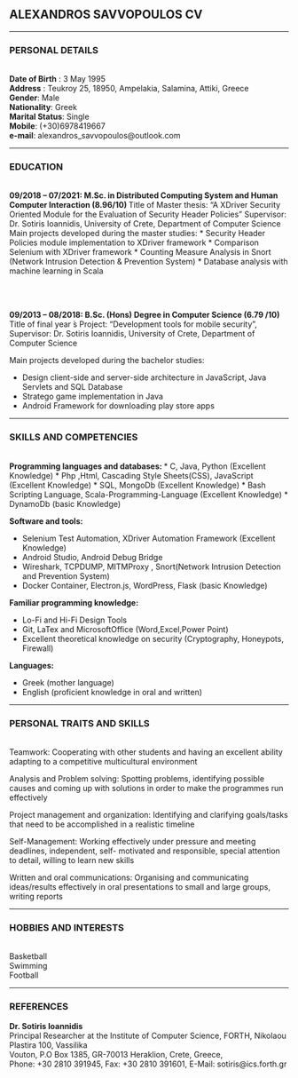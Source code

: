 <h2>ALEXANDROS SAVVOPOULOS CV</h2>
<hr>

<h3>PERSONAL DETAILS</h3> <br>
<b>Date of Birth</b> : 3 May 1995 <br>
<b>Address</b> : Teukroy 25, 18950, Ampelakia, Salamina, Attiki, Greece <br>
<b>Gender</b>: Male <br>
<b>Nationality</b>: Greek <br>
<b>Marital Status</b>: Single <br>
<b>Mobile</b>: (+30)6978419667 <br>
<b>e-mail</b>: alexandros_savvopoulos@outlook.com <br>

<hr>
<h3>EDUCATION</h3> <br>
<b> 09/2018 – 07/2021: M.Sc. in Distributed Computing System and Human Computer Interaction (8.96/10) </b>
Title of Master thesis: “A XDriver Security Oriented Module for the Evaluation of Security Header Policies”
Supervisor: Dr. Sotiris Ioannidis, University of Crete, Department of Computer Science
Main projects developed during the master studies:
  * Security Header Policies module implementation to XDriver framework
  * Comparison Selenium with XDriver framework
  * Counting Measure Analysis in Snort (Network Intrusion Detection & Prevention System) 
  * Database analysis with machine learning in Scala

<br><br>

<b> 09/2013 – 08/2018: B.Sc. (Hons) Degree in Computer Science (6.79 /10) </b> <br>
Title of final year ́s Project: “Development tools for mobile security”, Supervisor: Dr. Sotiris Ioannidis, University of Crete, Department of Computer Science

Main projects developed during the bachelor studies: 
  * Design client-side and server-side architecture in JavaScript, Java Servlets and SQL Database
  * Stratego game implementation in Java
  * Android Framework for downloading play store apps

<hr>
<h3>SKILLS AND COMPETENCIES</h3> <br>
<b> Programming languages and databases: </b>
  * C, Java, Python (Excellent Knowledge)
  * Php ,Html, Cascading Style Sheets(CSS), JavaScript (Excellent Knowledge)
  * SQL, MongoDb (Excellent Knowledge)
  * Bash Scripting Language, Scala-Programming-Language (Excellent Knowledge)
  * DynamoDb (basic Knowledge)

<b> Software and tools: </b>
  * Selenium Test Automation, XDriver Automation Framework (Excellent Knowledge)
  * Android Studio, Android Debug Bridge
  * Wireshark, TCPDUMP, MITMProxy , Snort(Network Intrusion Detection and Prevention System)
  * Docker Container, Electron.js, WordPress, Flask (basic Knowledge)

<b> Familiar programming knowledge: </b>
  * Lo-Fi and Hi-Fi Design Tools
  * Git, LaTex and MicrosoftOffice (Word,Excel,Power Point)
  * Excellent theoretical knowledge on security (Cryptography, Honeypots, Firewall)

<b> Languages: </b>
  * Greek (mother language)
  * English (proficient knowledge in oral and written)

<hr>
<h3>PERSONAL TRAITS AND SKILLS</h3> <br>
Teamwork: Cooperating with other students and having an excellent ability adapting to a competitive
multicultural environment

Analysis and Problem solving: Spotting problems, identifying possible causes and coming up with
solutions in order to make the programmes run effectively

Project management and organization: Identifying and clarifying goals/tasks that need to be
accomplished in a realistic timeline

Self-Management: Working effectively under pressure and meeting deadlines, independent, self-
motivated and responsible, special attention to detail, willing to learn new skills

Written and oral communications: Organising and communicating ideas/results effectively in oral
presentations to small and large groups, writing reports

<hr>
<h3>HOBBIES AND INTERESTS</h3> <br>
 Basketball <br>
 Swimming <br>
 Football <br>

<hr>
<h3>REFERENCES</h3>
<b> Dr. Sotiris Ioannidis </b> <br>
Principal Researcher at the Institute of Computer Science, FORTH, Nikolaou Plastira 100, Vassilika <br>
Vouton, P.O Box 1385, GR-70013 Heraklion, Crete, Greece, <br>
Phone: +30 2810 391945, Fax: +30 2810 391601, E-Mail: sotiris@ics.forth.gr <br>
